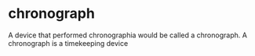 # chronograph
A device that performed chronographia would be called a chronograph. A chronograph is a timekeeping device
